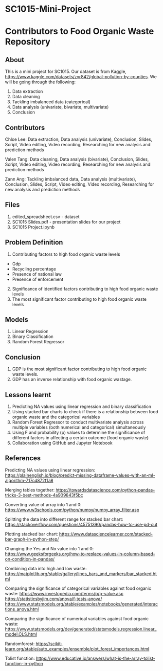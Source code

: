 # SC1015-Mini-Project
# Contributors to Food Organic Waste Repository

## About
This is a mini project for SC1015. Our dataset is from Kaggle, https://www.kaggle.com/datasets/zvr842/global-pollution-by-counties. We will be going through the following: 
1. Data extraction
2. Data cleaning
3. Tackling imbalanced data (categorical)
4. Data analysis (univariate, bivariate, multivariate)
5. Conclusion

## Contributors 
Chloe Lee: Data extraction, Data analysis (univariate), Conclusion, Slides, Script, Video editing, Video recording, Researching for new analysis and prediction methods

Valen Tang: Data cleaning, Data analysis (bivariate), Conclusion, Slides, Script, Video editing, Video recording, Researching for new analysis and prediction methods

Zann Ang: Tackling imbalanced data, Data analysis (multivariate), Conclusion, Slides, Script, Video editing, Video recording, Researching for new analysis and prediction methods

## Files 
1. edited_spreadsheet.csv - dataset 
2. SC1015 Slides.pdf - presentation slides for our project
3. SC1015 Project.ipynb

## Problem Definition   
1. Contributing factors to high food organic waste levels
  - Gdp
  - Recycling percentage
  - Presence of national law
  - Presence of enforcement
2. Significance of identified factors contributing to high food organic waste levels
3. The most significant factor contributing to high food organic waste levels 

## Models 
1. Linear Regression   
2. Binary Classification  
3. Random Forest Regressor 

## Conclusion
1. GDP is the most significant factor contributing to high food organic waste levels. 
2. GDP has an inverse relationship with food organic wastage.

## Lessons learnt
1. Predicting NA values using linear regression and binary classification
2. Using stacked bar charts to check if there is a relationship between food organic waste and the categorical variables
3. Random Forest Regressor to conduct multivariate analysis across multiple variables (both numerical and categorical) simultaneously
4. Using F and probability (p) values to determine the significance of different factors in affecting a certain outcome (food organic waste)
5. Collaboration using GitHub and Jupyter Notebook    

## References
Predicting NA values using linear regression:  
https://plainenglish.io/blog/predict-missing-dataframe-values-with-an-ml-algorithm-717cd872f1a8 
 
Merging tables together: 
https://towardsdatascience.com/python-pandas-tricks-3-best-methods-4a909843f5bc 
 
Converting value of array into 1 and 0: 
https://www.w3schools.com/python/numpy/numpy_array_filter.asp 
 
Splitting the data into different range for stacked bar chart: 
https://stackoverflow.com/questions/45751390/pandas-how-to-use-pd-cut 
 
Plotting stacked bar chart: 
https://www.datasciencelearner.com/stacked-bar-graph-in-python-step/ 
 
Changing the Yes and No value into 1 and 0: 
https://www.geeksforgeeks.org/how-to-replace-values-in-column-based-on-condition-in-pandas/ 
 
Combining data into high and low waste: 
https://matplotlib.org/stable/gallery/lines_bars_and_markers/bar_stacked.html 
 
Comparing the significance of categorical variables against food organic waste: 
https://www.investopedia.com/terms/p/p-value.asp 
https://statisticsbyjim.com/anova/f-tests-anova/ 
https://www.statsmodels.org/stable/examples/notebooks/generated/interactions_anova.html 
 
Comparing the significance of numerical variables against food organic waste: 
https://www.statsmodels.org/dev/generated/statsmodels.regression.linear_model.OLS.html 
 
Randomforest: 
https://scikit-learn.org/stable/auto_examples/ensemble/plot_forest_importances.html 
 
Tolist function: 
https://www.educative.io/answers/what-is-the-array-tolist-function-in-python
